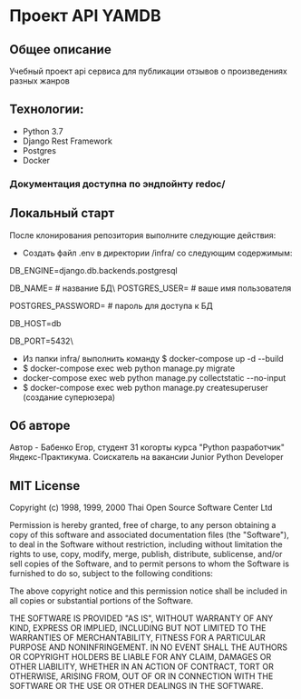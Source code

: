 # Проект API YAMDB
## Общее описание
Учебный проект api сервиса для публикации отзывов о произведениях разных жанров
## Технологии:
- Python 3.7
- Django Rest Framework
- Postgres
- Docker
### Документация доступна по эндпойнту redoc/

## Локальный старт
После клонирования репозитория выполните следующие действия:
- Создать файл .env в директории /infra/ со следующим содержимым:

DB_ENGINE=django.db.backends.postgresql

DB_NAME= # название БД\ POSTGRES_USER= # ваше имя пользователя

POSTGRES_PASSWORD= # пароль для доступа к БД

DB_HOST=db

DB_PORT=5432\

- Из папки infra/ выполнить команду $ docker-compose up -d --build
- $ docker-compose exec web python manage.py migrate
- docker-compose exec web python manage.py collectstatic --no-input
- $ docker-compose exec web python manage.py createsuperuser (создание суперюзера)

## Об авторе
Автор - Бабенко Егор, студент 31 когорты курса "Python разработчик" Яндекс-Практикума.
Соискатель на вакансии Junior Python Developer

##  MIT License
 Copyright (c) 1998, 1999, 2000 Thai Open Source Software Center Ltd
 
 Permission is hereby granted, free of charge, to any person obtaining
 a copy of this software and associated documentation files (the
 "Software"), to deal in the Software without restriction, including
 without limitation the rights to use, copy, modify, merge, publish,
 distribute, sublicense, and/or sell copies of the Software, and to
 permit persons to whom the Software is furnished to do so, subject to
 the following conditions:
 
 The above copyright notice and this permission notice shall be included
 in all copies or substantial portions of the Software.
 
 THE SOFTWARE IS PROVIDED "AS IS", WITHOUT WARRANTY OF ANY KIND,
 EXPRESS OR IMPLIED, INCLUDING BUT NOT LIMITED TO THE WARRANTIES OF
 MERCHANTABILITY, FITNESS FOR A PARTICULAR PURPOSE AND NONINFRINGEMENT.
 IN NO EVENT SHALL THE AUTHORS OR COPYRIGHT HOLDERS BE LIABLE FOR ANY
 CLAIM, DAMAGES OR OTHER LIABILITY, WHETHER IN AN ACTION OF CONTRACT,
 TORT OR OTHERWISE, ARISING FROM, OUT OF OR IN CONNECTION WITH THE
 SOFTWARE OR THE USE OR OTHER DEALINGS IN THE SOFTWARE.